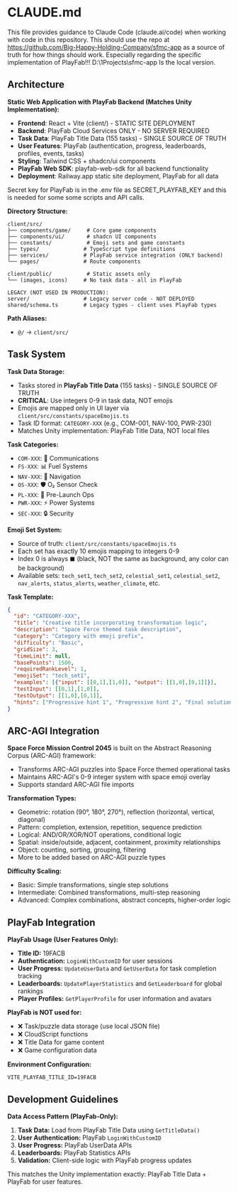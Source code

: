 # CLAUDE.md

This file provides guidance to Claude Code (claude.ai/code) when working with code in this repository.
This should use the repo at https://github.com/Big-Happy-Holding-Company/sfmc-app as a source of truth for how things should work. Especially regarding the specific implementation of PlayFab!!! D:\1Projects\sfmc-app Is the local version.

## Architecture

**Static Web Application with PlayFab Backend (Matches Unity Implementation):**
- **Frontend**: React + Vite (client/) - STATIC SITE DEPLOYMENT
- **Backend**: PlayFab Cloud Services ONLY - NO SERVER REQUIRED
- **Task Data**: PlayFab Title Data (155 tasks) - SINGLE SOURCE OF TRUTH
- **User Features**: PlayFab (authentication, progress, leaderboards, profiles, events, tasks)
- **Styling**: Tailwind CSS + shadcn/ui components
- **PlayFab Web SDK**: playfab-web-sdk for all backend functionality
- **Deployment**: Railway.app static site deployment, PlayFab for all data

Secret key for PlayFab is in the .env file as SECRET_PLAYFAB_KEY and this is needed for some some scripts and API calls.

**Directory Structure:**
```
client/src/
├── components/game/     # Core game components
├── components/ui/       # shadcn UI components
├── constants/           # Emoji sets and game constants
├── types/              # TypeScript type definitions
├── services/           # PlayFab service integration (ONLY backend)
└── pages/              # Route components

client/public/           # Static assets only
└── (images, icons)     # No task data - all in PlayFab

LEGACY (NOT USED IN PRODUCTION):
server/                 # Legacy server code - NOT DEPLOYED
shared/schema.ts        # Legacy types - client uses PlayFab types
```

**Path Aliases:**
- `@/` → `client/src/`

## Task System

**Task Data Storage:**
- Tasks stored in **PlayFab Title Data** (155 tasks) - SINGLE SOURCE OF TRUTH
- **CRITICAL**: Use integers 0-9 in task data, NOT emojis
- Emojis are mapped only in UI layer via `client/src/constants/spaceEmojis.ts`
- Task ID format: `CATEGORY-XXX` (e.g., COM-001, NAV-100, PWR-230)
- Matches Unity implementation: PlayFab Title Data, NOT local files

**Task Categories:**
- `COM-XXX`: 📡 Communications
- `FS-XXX`: 📊 Fuel Systems  
- `NAV-XXX`: 🧭 Navigation
- `OS-XXX`: 🛡️ O₂ Sensor Check
- `PL-XXX`: 🚀 Pre-Launch Ops
- `PWR-XXX`: ⚡ Power Systems
- `SEC-XXX`: 🔒 Security

**Emoji Set System:**
- Source of truth: `client/src/constants/spaceEmojis.ts`
- Each set has exactly 10 emojis mapping to integers 0-9
- Index 0 is always `⬛` (black, NOT the same as background, any color can be background)
- Available sets: `tech_set1`, `tech_set2`, `celestial_set1`, `celestial_set2`, `nav_alerts`, `status_alerts`, `weather_climate`, etc.

**Task Template:**
```json
{
  "id": "CATEGORY-XXX",
  "title": "Creative title incorporating transformation logic",
  "description": "Space Force themed task description",
  "category": "Category with emoji prefix",
  "difficulty": "Basic",
  "gridSize": 3,
  "timeLimit": null,
  "basePoints": 1500,
  "requiredRankLevel": 1,
  "emojiSet": "tech_set1",
  "examples": [{"input": [[0,1],[1,0]], "output": [[1,0],[0,1]]}],
  "testInput": [[0,1],[1,0]],
  "testOutput": [[1,0],[0,1]],
  "hints": ["Progressive hint 1", "Progressive hint 2", "Final solution with developer credit"]
}
```

## ARC-AGI Integration

**Space Force Mission Control 2045** is built on the Abstract Reasoning Corpus (ARC-AGI) framework:
- Transforms ARC-AGI puzzles into Space Force themed operational tasks
- Maintains ARC-AGI's 0-9 integer system with space emoji overlay
- Supports standard ARC-AGI file imports

**Transformation Types:**
- Geometric: rotation (90°, 180°, 270°), reflection (horizontal, vertical, diagonal)
- Pattern: completion, extension, repetition, sequence prediction
- Logical: AND/OR/XOR/NOT operations, conditional logic
- Spatial: inside/outside, adjacent, containment, proximity relationships
- Object: counting, sorting, grouping, filtering
- More to be added based on ARC-AGI puzzle types

**Difficulty Scaling:**
- Basic: Simple transformations, single step solutions
- Intermediate: Combined transformations, multi-step reasoning
- Advanced: Complex combinations, abstract concepts, higher-order logic

## PlayFab Integration

**PlayFab Usage (User Features Only):**
- **Title ID:** 19FACB
- **Authentication:** `LoginWithCustomID` for user sessions
- **User Progress:** `UpdateUserData` and `GetUserData` for task completion tracking
- **Leaderboards:** `UpdatePlayerStatistics` and `GetLeaderboard` for global rankings
- **Player Profiles:** `GetPlayerProfile` for user information and avatars

**PlayFab is NOT used for:**
- ❌ Task/puzzle data storage (use local JSON file)
- ❌ CloudScript functions
- ❌ Title Data for game content
- ❌ Game configuration data

**Environment Configuration:**
```
VITE_PLAYFAB_TITLE_ID=19FACB
```

## Development Guidelines

**Data Access Pattern (PlayFab-Only):**
1. **Task Data:** Load from PlayFab Title Data using `GetTitleData()`
2. **User Authentication:** PlayFab `LoginWithCustomID`
3. **User Progress:** PlayFab UserData APIs
4. **Leaderboards:** PlayFab Statistics APIs
5. **Validation:** Client-side logic with PlayFab progress updates

This matches the Unity implementation exactly: PlayFab Title Data + PlayFab for user features.  
